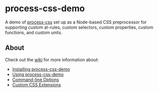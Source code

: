 # process-css-demo

A demo of [process-css](https://github.com/tomhodgins/process-css) set up as a Node-based CSS preprocessor for supporting custom at-rules, custom selectors, custom properties, custom functions, and custom units.

## About

Check out the [wiki](https://github.com/tomhodgins/process-css-demo/wiki) for more information about:

- [Installing process-css-demo](https://github.com/tomhodgins/process-css-demo/wiki/Installing-process-css-demo)
- [Using process-css-demo](https://github.com/tomhodgins/process-css-demo/wiki/Using-process-css-demo)
- [Command-line Options](https://github.com/tomhodgins/process-css-demo/wiki/Command-line-Options)
- [Custom CSS Extensions](https://github.com/tomhodgins/process-css-demo/wiki/Custom-CSS-Extensions)